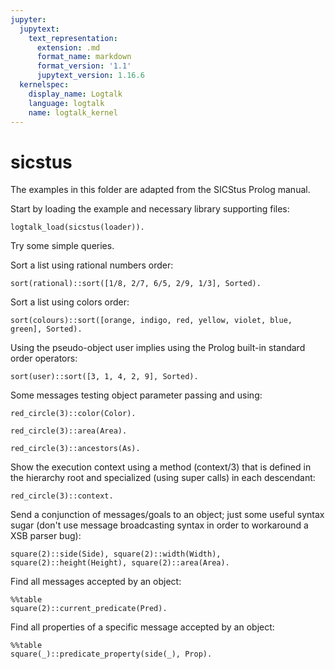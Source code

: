 ```yaml
---
jupyter:
  jupytext:
    text_representation:
      extension: .md
      format_name: markdown
      format_version: '1.1'
      jupytext_version: 1.16.6
  kernelspec:
    display_name: Logtalk
    language: logtalk
    name: logtalk_kernel
---
```


<!--
________________________________________________________________________

This file is part of Logtalk <https://logtalk.org/>  
SPDX-FileCopyrightText: 1998-2025 Paulo Moura <pmoura@logtalk.org>  
SPDX-License-Identifier: Apache-2.0

Licensed under the Apache License, Version 2.0 (the "License");
you may not use this file except in compliance with the License.
You may obtain a copy of the License at

    http://www.apache.org/licenses/LICENSE-2.0

Unless required by applicable law or agreed to in writing, software
distributed under the License is distributed on an "AS IS" BASIS,
WITHOUT WARRANTIES OR CONDITIONS OF ANY KIND, either express or implied.
See the License for the specific language governing permissions and
limitations under the License.
________________________________________________________________________
-->

# sicstus

The examples in this folder are adapted from the SICStus Prolog manual.

Start by loading the example and necessary library supporting files:

```logtalk
logtalk_load(sicstus(loader)).
```

Try some simple queries.

Sort a list using rational numbers order:

```logtalk
sort(rational)::sort([1/8, 2/7, 6/5, 2/9, 1/3], Sorted).
```

<!--
Sorted = [1/8, 2/9, 2/7, 1/3, 6/5].
-->

Sort a list using colors order:

```logtalk
sort(colours)::sort([orange, indigo, red, yellow, violet, blue, green], Sorted).
```

<!--
Sorted = [red, orange, yellow, green, blue, indigo, violet].
-->

Using the pseudo-object user implies using the Prolog built-in standard 
order operators:

```logtalk
sort(user)::sort([3, 1, 4, 2, 9], Sorted).
```

<!--
Sorted = [1, 2, 3, 4, 9].
-->

Some messages testing object parameter passing and using:

```logtalk
red_circle(3)::color(Color).
```

<!--
Color = red.
-->

```logtalk
red_circle(3)::area(Area).
```

<!--
Area = 28.274334.
-->

```logtalk
red_circle(3)::ancestors(As).
```

<!--
As = [circle(3, red), ellipse(3, 3, red)].
-->

Show the execution context using a method (context/3) that is defined in the
hierarchy root and specialized (using super calls) in each descendant:

```logtalk
red_circle(3)::context.
```

<!--
red_circle1
self: red_circle(3)
this: red_circle(3)
sender: user

circle2
self: red_circle(3)
this: circle(3,red)
sender: user

ellipse3
self: red_circle(3)
this: ellipse(3,3,red)
sender: user

true.
-->

Send a conjunction of messages/goals to an object; just some useful syntax sugar
(don't use message broadcasting syntax in order to workaround a XSB parser bug):

```logtalk
square(2)::side(Side), square(2)::width(Width), square(2)::height(Height), square(2)::area(Area).
```

<!--
Side = 2, Width = 2, Height = 2, Area = 4.
-->

Find all messages accepted by an object:

```logtalk
%%table
square(2)::current_predicate(Pred).
```

<!--
Pred = side/1 ; 
Pred = width/1 ;
Pred = height/1 ;
Pred = area/1 ;
false.
-->

Find all properties of a specific message accepted by an object:

```logtalk
%%table
square(_)::predicate_property(side(_), Prop).
```

<!--
Prop = public ;
Prop = static ;
Prop = declared_in(square(_133)) ;
Prop = defined_in(square(_164)).
-->
